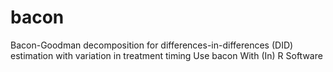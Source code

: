 # bacon
Bacon-Goodman decomposition for differences-in-differences (DID) estimation with variation in treatment timing Use bacon With (In) R Software 
